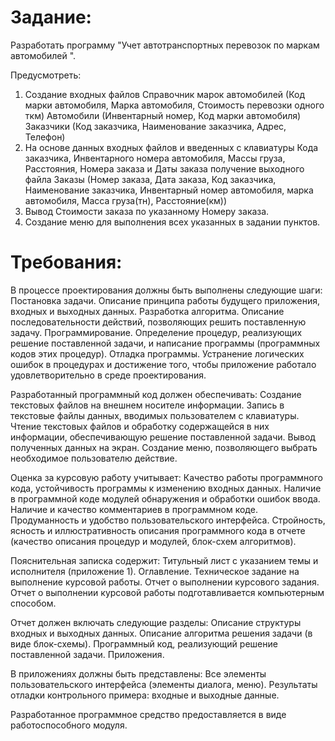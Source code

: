 # Задание:
Разработать программу "Учет автотранспортных перевозок по маркам
автомобилей ".

Предусмотреть:

1. Создание входных файлов
    Справочник марок автомобилей (Код марки автомобиля, Марка
    автомобиля, Стоимость перевозки одного ткм)
    Автомобили (Инвентарный номер, Код марки автомобиля)
    Заказчики (Код заказчика, Наименование заказчика, Адрес, Телефон)
2. На основе данных входных файлов и введенных с клавиатуры Кода
    заказчика, Инвентарного номера автомобиля, Массы груза, Расстояния,
    Номера заказа и Даты заказа получение выходного файла
    Заказы (Номер заказа, Дата заказа, Код заказчика, Наименование
    заказчика, Инвентарный номер автомобиля, марка автомобиля, Масса
    груза(тн), Расстояние(км))
3. Вывод Стоимости заказа по указанному Номеру заказа.
4. Создание меню для выполнения всех указанных в задании пунктов.
    
# Требования:
В процессе проектирования должны быть выполнены следующие шаги:
    Постановка задачи. Описание принципа работы будущего приложения, входных и выходных данных.
    Разработка алгоритма. Описание последовательности действий, позволяющих решить поставленную задачу.
    Программирование. Определение процедур, реализующих решение поставленной задачи, и написание программы (программных кодов этих процедур).
    Отладка программы. Устранение логических ошибок в процедурах и достижение того, чтобы приложение работало удовлетворительно в среде проектирования.

Разработанный программный код должен обеспечивать:
    Создание текстовых файлов на внешнем носителе информации.
    Запись в текстовые файлы данных, вводимых пользователем с клавиатуры.
    Чтение текстовых файлов и обработку содержащейся в них информации, обеспечивающую решение поставленной задачи.
    Вывод полученных данных на экран.
    Создание меню, позволяющего выбрать необходимое пользователю действие.

Оценка за курсовую работу учитывает: 
    Качество работы программного кода, устойчивость программы к изменению входных данных.
    Наличие в программной коде модулей обнаружения и обработки ошибок ввода.
    Наличие и качество комментариев в программном коде.
    Продуманность и удобство пользовательского интерфейса.
    Стройность, ясность и иллюстративность описания программного кода в отчете (качество описания процедур и модулей, блок-схем алгоритмов).

Пояснительная записка содержит:
    Титульный лист с указанием темы и исполнителя (приложение 1).
    Оглавление.
    Техническое задание на выполнение курсовой работы.
    Отчет о выполнении курсового задания.
    Отчет о выполнении курсовой работы подготавливается компьютерным способом.

Отчет должен включать следующие разделы:
    Описание структуры входных и выходных данных.
    Описание алгоритма решения задачи (в виде блок-схемы).
    Программный код, реализующий решение поставленной задачи.
    Приложения.

В приложениях должны быть представлены:
    Все элементы пользовательского интерфейса (элементы диалога, меню).
    Результаты отладки контрольного примера: входные и выходные данные.

Разработанное программное средство предоставляется в виде работоспособного модуля.
